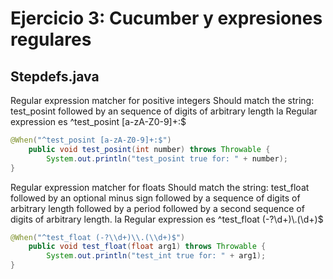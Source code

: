 # Ejercicio 3: Cucumber y expresiones regulares

## Stepdefs.java
Regular expression matcher for positive integers
Should match the string: test_posint followed by an sequence of 
digits of arbitrary length 
la Regular expression es ^test_posint [a-zA-Z0-9]+:$

``` java
@When("^test_posint [a-zA-Z0-9]+:$")
    public void test_posint(int number) throws Throwable {
        System.out.println("test_posint true for: " + number);
}
```
Regular expression matcher for floats
Should match the string: test_float followed by an optional
minus sign followed by a sequence of 
digits of arbitrary length followed by a period followed by
a second sequence of digits of arbitrary length.
la Regular expression es ^test_float (-?\\d+)\\.(\\d+)$

``` java
@When("^test_float (-?\\d+)\\.(\\d+)$")
    public void test_float(float arg1) throws Throwable {
        System.out.println("test_int true for: " + arg1);
}
``` 
